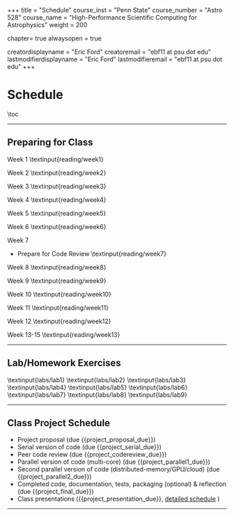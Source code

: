 +++
title = "Schedule"
course_inst = "Penn State"
course_number = "Astro 528"
course_name = "High-Performance Scientific Computing for Astrophysics"
weight = 200

chapter= true
alwaysopen = true

creatordisplayname = "Eric Ford"
creatoremail = "ebf11 at psu dot edu"
lastmodifierdisplayname = "Eric Ford"
lastmodifieremail = "ebf11 at psu dot edu"
+++

# Schedule 
\toc

---
## Preparing for Class
Week 1
\textinput{reading/week1}

Week 2
\textinput{reading/week2}

Week 3
\textinput{reading/week3}

Week 4
\textinput{reading/week4}

Week 5
\textinput{reading/week5}

Week 6
\textinput{reading/week6}

Week 7
- Prepare for Code Review
\textinput{reading/week7}

Week 8
\textinput{reading/week8}

Week 9
\textinput{reading/week9}

Week 10
\textinput{reading/week10}

Week 11
\textinput{reading/week11}

Week 12
\textinput{reading/week12}

Week 13-15
\textinput{reading/week13}

---

## Lab/Homework Exercises
\textinput{labs/lab1}
\textinput{labs/lab2}
\textinput{labs/lab3}
\textinput{labs/lab4}
\textinput{labs/lab5}
\textinput{labs/lab6}
\textinput{labs/lab7}
\textinput{labs/lab8}
\textinput{labs/lab9}

---

## Class Project Schedule
- Project proposal (due {{project_proposal_due}})
- Serial version of code (due {{project_serial_due}})
- Peer code review (due {{project_codereview_due}})
- Parallel version of code (multi-core) (due {{project_parallel1_due}})
- Second parallel version of code (distributed-memory/GPU/cloud) (due {{project_parallel2_due}})
- Completed code, documentation, tests, packaging (optional) & reflection (due {{project_final_due}})
- Class presentations ({{project_presentation_due}}, [detailed schedule](https://github.com/PsuAstro528/PresentationsSchedule2023) )

---
